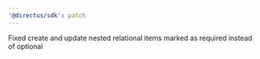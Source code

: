 ```yaml
---
'@directus/sdk': patch
---
```


Fixed create and update nested relational items marked as required instead of optional
